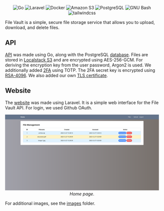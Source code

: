<div align="center">
    <img alt="Go" src="https://img.shields.io/badge/Go-00ADD8?style=for-the-badge&logo=go&logoColor=white"/>
    <img alt="Laravel" src="https://img.shields.io/badge/LAravel-FF2D20?style=for-the-badge&logo=laravel&logoColor=white"/>
    <img alt="Docker" src="https://img.shields.io/badge/Docker-2496ED?style=for-the-badge&logo=docker&logoColor=white"/>
    <img alt="Amazon S3" src="https://img.shields.io/badge/amazon_s3-569A31?style=for-the-badge&logo=amazons3&logoColor=white"/>
    <img alt="PostgreSQL" src="https://img.shields.io/badge/postgresql-4169E1?style=for-the-badge&logo=postgresql&logoColor=white"/>
    <img alt="GNU Bash" src="https://img.shields.io/badge/gnu_bash-4EAA25?style=for-the-badge&logo=gnubash&logoColor=white"/>
    <img alt="tailwindcss" src="https://img.shields.io/badge/tailwind_css-06B6D4?style=for-the-badge&logo=tailwindcss&logoColor=white"/>
</div>

File Vault is a simple, secure file storage service that allows you to upload, download, and delete files.

## API

[API](api) was made using Go, along with the PostgreSQL [database](api/db). Files are stored
in [Localstack S3](api/storage) and are encrypted using AES-256-GCM. For deriving the encryption key from the user
password, Argon2 is used. We additionally added [2FA](api/otp) using TOTP. The 2FA secret key is encrypted using
[RSA-4096](api/pki). We also added our own [TLS certificate](api/cert).

## Website

The [website](website) was made using Laravel. It is a simple web interface for the File Vault API. For login, we used
Github OAuth.

<div align="center">
  <img src="images/home.png" alt="Home page">
  <br/>
  <i>Home page.</i>
</div>

For additional images, see the [images](images) folder.
